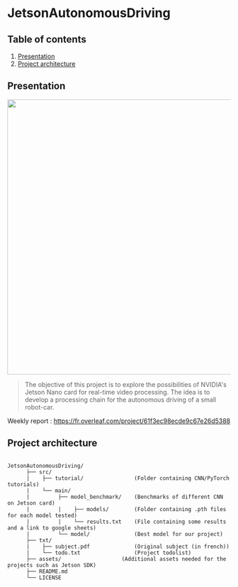 # JetsonAutonomousDriving

## Table of contents

1. [Presentation](#presentation)
2. [Project architecture](#project-architecture)

## Presentation

<p><img width="620" src="img.png"></p>

>The objective of this project is to explore the possibilities of NVIDIA's Jetson Nano card for real-time video processing. The idea is to develop a processing chain for the autonomous driving of a small robot-car.

Weekly report : https://fr.overleaf.com/project/61f3ec98ecde9c67e26d5388

## Project architecture

<pre><code>
JetsonAutonomousDriving/
      ├── src/                   
      |    ├── tutorial/                (Folder containing CNN/PyTorch tutorials)
      |    └── main/              
      |         ├── model_benchmark/    (Benchmarks of different CNN on Jetson card) 
      |         |    ├── models/        (Folder containing .pth files for each model tested)
      |         |    └── results.txt    (File containing some results and a link to google sheets)
      |         └── model/              (Best model for our project)
      ├── txt/                   
      |    ├── subject.pdf              (Original subject (in french))
      |    └── todo.txt                 (Project todolist)
      ├── assets/ 	                (Additional assets needed for the projects such as Jetson SDK) 
      ├── README.md		          
      └── LICENSE  
</pre></code>
